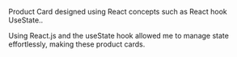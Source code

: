 Product Card designed using React concepts such as React hook UseState..

Using React.js and the useState hook allowed me to manage state effortlessly, making these product cards. 
